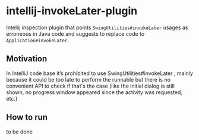 # intellij-invokeLater-plugin

Intellij inspection plugin that points `SwingUtilities#invokeLater` usages as erroneous in Java code and suggests to replace code to `Application#invokeLater`.


## Motivation
In IntelliJ code base it’s prohibited to use SwingUtilities#invokeLater , 
mainly because it could be too late to perform the runnable but there is no convenient API to check if that's the case (like the initial dialog is still shown, no progress window appeared since the activity was requested, etc.)

## How to run


to be done
